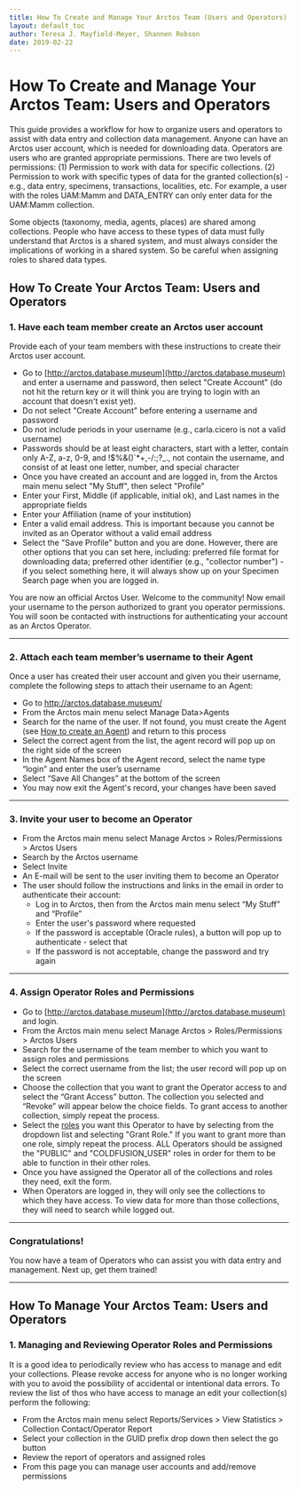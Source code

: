 ```yaml
---
title: How To Create and Manage Your Arctos Team (Users and Operators)
layout: default_toc
author: Teresa J. Mayfield-Meyer, Shannen Robson
date: 2019-02-22
---
```


# How To Create and Manage Your Arctos Team: Users and Operators

This guide provides a workflow for how to organize users and operators to assist with data entry and collection data management. Anyone can have an Arctos user account, which is needed for downloading data. Operators are users who are granted appropriate permissions. There are two levels of permissions: (1) Permission to work with data for specific collections. (2) Permission to work with specific types of data for the granted collection(s) - e.g., data entry, specimens, transactions, localities, etc. For example, a user with the roles UAM:Mamm and DATA_ENTRY can only enter data for the UAM:Mamm collection.

Some objects (taxonomy, media, agents, places) are shared among collections. People who have access to these types of data must fully understand that Arctos is a shared system, and must always consider the implications of working in a shared system. So be careful when assigning roles to shared data types.

## How To Create Your Arctos Team: Users and Operators

### 1.	Have each team member create an Arctos user account

Provide each of your team members with these instructions to create their Arctos user account.

* Go to [http://arctos.database.museum](http://arctos.database.museum) and enter a username and password, then select "Create Account" (do not hit the return key or it will think you are trying to login with an account that doesn't exist yet).
 * Do not select "Create Account" before entering a username and password
 * Do not include periods in your username (e.g., carla.cicero is not a valid username)
 * Passwords should be at least eight characters, start with a letter, contain only A-Z, a-z, 0-9, and !$%&()`*+,-/:;?_., not contain the username, and consist of at least one letter, number, and special character
* Once you have created an account and are logged in, from the Arctos main menu select "My Stuff", then select "Profile"
* Enter your First, Middle (if applicable, initial ok), and Last names in the appropriate fields
* Enter your Affiliation (name of your institution)
* Enter a valid email address. This is important because you cannot be invited as an Operator without a valid email address
* Select the "Save Profile" button and you are done. However, there are other options that you can set here, including: preferred file format for downloading data; preferred other identifier (e.g., "collector number") - if you select something here, it will always show up on your Specimen Search page when you are logged in.

You are now an official Arctos User.  Welcome to the community!  Now email your username to the person authorized to grant you operator permissions.  You will soon be contacted with instructions for authenticating your account as an Arctos Operator.

---

### 2.	Attach each team member’s username to their Agent

Once a user has created their user account and given you their username, complete the following steps to attach their username to an Agent:

 * Go to http://arctos.database.museum/
 * From the Arctos main menu select Manage Data>Agents
 * Search for the name of the user.  If not found, you must create the Agent (see [How to create an Agent](https://arctosdb.github.io/documentation-wiki/how_to/How-to-Create-Agents.html)) and return to this process
 * Select the correct agent from the list, the agent record will pop up on the right side of the screen
 * In the Agent Names box of the Agent record, select the name type “login” and enter the user’s username
 * Select “Save All Changes” at the bottom of the screen
 * You may now exit the Agent's record, your changes have been saved
 
---

### 3.	Invite your user to become an Operator

* From the Arctos main menu select Manage Arctos > Roles/Permissions > Arctos Users
* Search by the Arctos username
* Select Invite
* An E-mail will be sent to the user inviting them to become an Operator
* The user should follow the instructions and links in the email in order to authenticate their account:
  * Log in to Arctos, then from the Arctos main menu select “My Stuff” and “Profile”
  * Enter the user's password where requested
  * If the password is acceptable (Oracle rules), a button will pop up to authenticate - select that
  * If the password is not acceptable, change the password and try again

---

### 4.	Assign Operator Roles and Permissions

* Go to [http://arctos.database.museum](http://arctos.database.museum) and login.
* From the Arctos main menu select Manage Arctos > Roles/Permissions > Arctos Users
* Search for the username of the team member to which you want to assign roles and permissions
* Select the correct username from the list; the user record will pop up on the screen
* Choose the collection that you want to grant the Operator access to and select the “Grant Access” button. The collection you selected and “Revoke” will appear below the choice fields. To grant access to another collection, simply repeat the process.
* Select the [roles](http://arctos.database.museum/Admin/user_roles.cfm) you want this Operator to have by selecting from the dropdown list and selecting "Grant Role." If you want to grant more than one role, simply repeat the process. ALL Operators should be assigned the "PUBLIC" and "COLDFUSION_USER" roles in order for them to be able to function in their other roles.
* Once you have assigned the Operator all of the collections and roles they need, exit the form.
* When Operators are logged in, they will only see the collections to which they have access. To view data for more than those collections, they will need to search while logged out.

---

### Congratulations!
You now have a team of Operators who can assist you with data entry and management. Next up, get them trained!

---

## How To Manage Your Arctos Team: Users and Operators

### 1. Managing and Reviewing Operator Roles and Permissions

It is a good idea to periodically review who has access to manage and edit your collections. Please revoke access for anyone who is no longer working with you to avoid the possibility of accidental or intentional data errors. To review the list of thos who have access to manage an edit your collection(s) perform the following:

* From the Arctos main menu select Reports/Services > View Statistics > Collection Contact/Operator Report
* Select your collection in the GUID prefix drop down then select the go button
* Review the report of operators and assigned roles
* From this page you can manage user accounts and add/remove permissions
